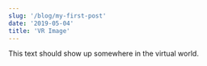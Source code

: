 ```yaml
---
slug: '/blog/my-first-post'
date: '2019-05-04'
title: 'VR Image'
---
```


This text should show up somewhere in the virtual world.
